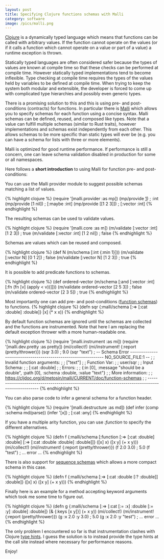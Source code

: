 ```yaml
---
layout: post
title: Specifying Clojure functions schemas with Malli
category: software
image: /pics/malli.png
---
```


[Clojure][2] is a dynamically typed language which means that functions can be called with arbitrary values.
If the function cannot operate on the values (or if it calls a function which cannot operate on a value or part of a value) a runtime exception is thrown.

Statically typed languages are often considered safer because the types of values are known at compile time so that these checks can be performed at compile time.
However statically typed implementations tend to become inflexible.
Type checking at compile time requires the types of the values held by variables to be defined at compile time.
When trying to keep the system both modular and extensible, the developer is forced to come up with complicated type hierarchies and possibly even generic types.

There is a promising solution to this and this is using pre- and post-conditions (contracts) for functions.
In particular there is [Malli][1] which allows you to specify schemas for each function using a concise syntax.
Malli schemas can be defined, reused, and composed like types.
Note that a value can fulfill multiple schemas (similar to Rust traits), however implementations and schemas exist independently from each other.
This allows schemas to be more specific than static types will ever be (e.g. you can have a schema for lists with three or more elements).

Malli is optimized for good runtime performance.
If performance is still a concern, one can leave schema validation disabled in production for some or all namespaces.

Here follows a **short introduction** to using Malli for function pre- and post-conditions:

You can use the Malli provider module to suggest possible schemas matching a list of values.

{% highlight clojure %}
(require '[malli.provider :as mp])
(mp/provide [1])
; :int
(mp/provide [1 nil])
; [:maybe :int]
(mp/provide [[1 2 3]])
; [:vector :int]
{% endhighlight %}

The resulting schemas can be used to validate values.

{% highlight clojure %}
(require '[malli.core :as m])
(m/validate [:vector :int] [1 2 3])
; true
(m/validate [:vector :int] [1 2 nil])
; false
{% endhighlight %}

Schemas are values which can be reused and composed.

{% highlight clojure %}
(def N (m/schema [:int {:min 1}]))
(m/validate [:vector N] [0 1 2])
; false
(m/validate [:vector N] [1 2 3])
; true
{% endhighlight %}

It is possible to add predicate functions to schemas.

{% highlight clojure %}
(def ordered-vector (m/schema [:and [:vector :int] [:fn (fn [v] (apply < v))]]))
(m/validate ordered-vector [2 5 3])
; false
(m/validate ordered-vector [2 3 5])
; true
{% endhighlight %}

Most importantly one can add pre- and post-conditions ([function schemas][3]) to functions.
{% highlight clojure %}
(defn sqr
  {:malli/schema [:=> [:cat :double] :double]}
  [x]
  (* x x))
{% endhighlight %}

By default function schemas are ignored until the schemas are collected and the functions are instrumented.
Note that here I am replacing the default exception thrower with a more human-readable one.

{% highlight clojure %}
(require '[malli.instrument :as mi])
(require '[malli.dev.pretty :as pretty])
(mi/collect!)
(mi/instrument! {:report (pretty/thrower)})
(sqr 3.0)
; 9.0
(sqr "text")
; -- Schema Error ---------------------------------------------------------------- NO_SOURCE_FILE:1 --
;
; Invalid function arguments:
;
;   ["text"]
;
; Function Var:
;
;   user/sqr
;
; Input Schema:
;
;   [:cat :double]
;
; Errors:
;
;   {:in [0], :message "should be a double", :path [0], :schema :double, :value "text"}
;
; More information:
;
;   https://cljdoc.org/d/metosin/malli/CURRENT/doc/function-schemas
;
; ----------------------------------------------------------------------------------------------------
{% endhighlight %}

You can also parse code to infer a general schema for a function header.

{% highlight clojure %}
(require '[malli.destructure :as md])
(def infer (comp :schema md/parse))
(infer '[x])
; [:cat :any]
{% endhighlight %}

If you have a multiple arity function, you can use *:function* to specify the different alternatives.

{% highlight clojure %}
(defn f
  {:malli/schema [:function [:=> [:cat :double] :double]
                            [:=> [:cat :double :double] :double]]}
  ([x] x)
  ([x y] (+ x y)))
(mi/collect!)
(mi/instrument! {:report (pretty/thrower)})
(f 2.0 3.0)
; 5.0
(f "test")
; ... error ...
{% endhighlight %}

There is also support for [sequence schemas][4] which allows a more compact schema in this case.

{% highlight clojure %}
(defn f
  {:malli/schema [:=> [:cat :double [:? :double]] :double]}
  ([x] x)
  ([x y] (+ x y)))
{% endhighlight %}

Finally here is an example for a method accepting keyword arguments which took me some time to figure out.

{% highlight clojure %}
(defn g
  {:malli/schema [:=> [:cat [:= :x] :double [:= :y] :double] :double]}
  [& {:keys [x y]}]
  (+ x y))
(mi/collect!)
(mi/instrument! {:report (pretty/thrower)})
(g :x 2.0 :y 3.0)
; 5.0
(g :x 2.0 :y "test")
; ... error ...
{% endhighlight %}

The only problem I encountered so far is that instrumentation clashes with Clojure [type hints][5].
I guess the solution is to instead provide the type hints at the call site instead where necessary for performance reasons.

Enjoy!

[1]: https://github.com/metosin/malli
[2]: https://clojure.org/
[3]: https://github.com/metosin/malli/blob/master/docs/function-schemas.md
[4]: https://github.com/metosin/malli#sequence-schemas
[5]: https://clojure.org/reference/java_interop#typehints
